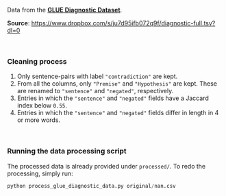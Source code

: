 Data from the
[**GLUE Diagnostic Dataset**](https://gluebenchmark.com/diagnostics).

**Source**: https://www.dropbox.com/s/ju7d95ifb072q9f/diagnostic-full.tsv?dl=0

<br>

### Cleaning process

1. Only sentence-pairs with label `"contradiction"` are kept.
2. From all the columns, only `"Premise"` and `"Hypothesis"` are kept. These are
   renamed to `"sentence"` and `"negated"`, respectively.
3. Entries in which the `"sentence"` and `"negated"` fields have a Jaccard index
   below `0.55`.
4. Entries in which the `"sentence"` and `"negated"` fields differ in length in
   4 or more words.

<br>

### Running the data processing script

The processed data is already provided under `processed/`. To redo the
processing, simply run:

```Python
python process_glue_diagnostic_data.py original/nan.csv
```
